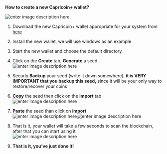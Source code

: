 
  

**How to create a new Capricoin+ wallet?**

![enter image description here](https://capricoin.org/images/guide/How_to_create_a_new_Capricoin+_wallet.gif)

1. Download the new Capricoin+ wallet appropriate for your system from [here](https://capricoin.org/downloads)

2. Install the new wallet, we will use windows as an example

3. Start the new wallet and choose the default directory                 

4. Click on the **Create** tab, **Generate** a seed                  
![enter image description here](https://capricoin.org/images/guide/generate-seed.png)

5. Securly **Backup** your seed (write it down somewhere), **it is VERY IMPORTANT that you backup this seed,** since it will be your only way to restore/recover your coins

6.  **Copy** the seed then click on the **import** tab                          
![enter image description here](https://capricoin.org/images/guide/copy-seed.png)

7.  **Paste** the seed than click on **import**                      
![enter image description here](https://capricoin.org/images/guide/paste-seed.png)![enter image description here](https://capricoin.org/images/guide/import-seed.png)

8. That is it, your wallet will take a few seconds to scan the blockchain, after that you can start using it                  
![enter image description here](https://capricoin.org/images/guide/wallet-home.png)

9. **That is it, you've just done it!**



